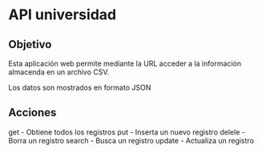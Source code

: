 # API universidad

## Objetivo

Esta aplicación web permite mediante la URL acceder a la información almacenda en un archivo CSV.

Los datos son mostrados en formato JSON

## Acciones
get - Obtiene todos los registros
put - Inserta un nuevo registro
delele - Borra un registro
search - Busca un registro
update - Actualiza un registro